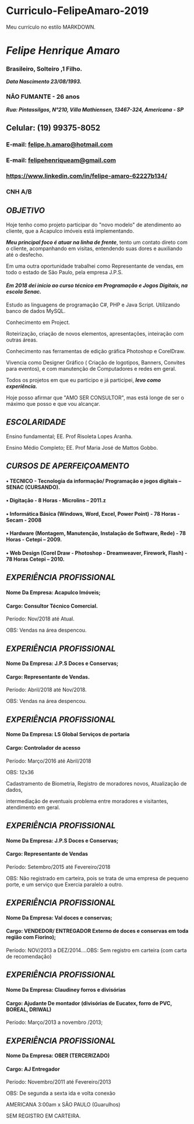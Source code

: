 # Curriculo-FelipeAmaro-2019
Meu currículo no estilo MARKDOWN.

# ***Felipe Henrique Amaro***
### Brasileiro, Solteiro ,1 Filho.
***Data Nascimento 23/08/1993.***
### NÂO FUMANTE - 26 anos
***Rua: Pintassilgos, N°210, Villa Mathiensen, 13467-324,  Americana - SP***
## Celular: (19) 99375-8052
### E-mail: felipe.h.amaro@hotmail.com
### E-mail: felipehenriqueam@gmail.com
### https://www.linkedin.com/in/felipe-amaro-62227b134/
### CNH A/B

## ***OBJETIVO***

Hoje tenho como projeto participar do "novo modelo" de atendimento ao cliente, que a Acapulco imóveis está implementando.

***Meu principal foco é atuar na linha de frente***, tento um contato direto com o cliente, acompanhando em visitas, entendendo suas
dores e auxiliando até o desfecho.

Em uma outra oportunidade trabalhei como Representante de vendas, em todo o estado de São Paulo, pela empresa J.P.S.

#### ***Em 2018 dei início ao curso técnico em Programação e Jogos Digitais, na escola Senac.***

Estudo as linguagens de programação C#, PHP e Java Script. Utilizando banco de dados MySQL.

Conhecimento em Project.

Roteirização, criação de novos elementos, apresentações, inteiração com outras áreas.

Conhecimento nas ferramentas de edição gráfica Photoshop e CorelDraw.

Vivencia como Designer Gráfico ( Criação de logotipos, Banners, Convites para eventos), e com manutenção de Computadores e redes em geral.

Todos os projetos em que eu participo e já participei, ***levo como experiência.***

Hoje posso afirmar que "AMO SER CONSULTOR", mas está longe de ser o máximo que posso e que vou alcançar.

## ***ESCOLARIDADE***
Ensino fundamental; EE. Prof Risoleta Lopes Aranha. 

Ensino Médio Completo; EE. Prof Maria José de Mattos Gobbo.

## ***CURSOS DE APERFEIÇOAMENTO***
#### •	TECNICO - Tecnologia da informação/ Programação e jogos digitais – SENAC (CURSANDO).

#### •	Digitação - 8 Horas - Microlins – 2011.z
#### •	Informática Básica (Windows, Word, Excel, Power Point) - 78 Horas - Secam - 2008

#### •	Hardware (Montagem, Manutenção, Instalação de Software, Rede) - 78 Horas - Cetepi – 2009.

#### •	Web Design (Corel Draw - Photoshop - Dreamweaver, Firework, Flash) - 78 Horas Cetepi – 2010.

## ***EXPERIÊNCIA  PROFISSIONAL***
#### Nome Da Empresa: Acapulco Imóveis;

#### Cargo: Consultor Técnico Comercial.

Período: Nov/2018  até  Atual.

OBS: Vendas na área despencou.

## ***EXPERIÊNCIA  PROFISSIONAL***
#### Nome Da Empresa: J.P.S Doces e Conservas;

#### Cargo: Representante de Vendas.

Período: Abril/2018  até  Nov/2018.

OBS: Vendas na área despencou.

## ***EXPERIÊNCIA  PROFISSIONAL***
#### Nome Da Empresa: LS Global Serviços de portaria

#### Cargo: Controlador de acesso

Período: Março/2016 até  Abril/2018

OBS: 12x36 

Cadastramento de Biometria, Registro de moradores novos, Atualização de dados,

intermediação de eventuais problema entre moradores  e visitantes, atendimento em geral.

## ***EXPERIÊNCIA  PROFISSIONAL***
#### Nome Da Empresa: J.P.S Doces e Conservas;

#### Cargo: Representante de Vendas

Período: Setembro/2015  até  Fevereiro/2018

OBS: Não registrado em carteira, pois se trata de uma empresa de pequeno porte, e um serviço que Exercia paralelo a outro.

## ***EXPERIÊNCIA PROFISSIONAL***
#### Nome Da Empresa: Val doces e conservas; 

#### Cargo: VENDEDOR/ ENTREGADOR  Externo de doces e conservas  em toda região com Fiorino);

Período: NOV/2013 a DEZ/2014....OBS: Sem registro em carteira (com carta de recomendação)

## ***EXPERIÊNCIA PROFISSIONAL***
#### Nome Da Empresa: Claudiney forros e divisórias

#### Cargo: Ajudante De montador (divisórias de Eucatex, forro de PVC, BOREAL, DRIWAL)

Período: Março/2013 a novembro /2013;

## ***EXPERIÊNCIA  PROFISSIONAL***
#### Nome Da Empresa: OBER (TERCERIZADO)

#### Cargo: AJ Entregador

Período: Novembro/2011  até  Fevereiro/2013

OBS: De segunda a  sexta ida e volta  conexão  

AMERICANA 3:00am  x SÂO PAULO (Guarulhos)

SEM REGISTRO EM CARTEIRA.
